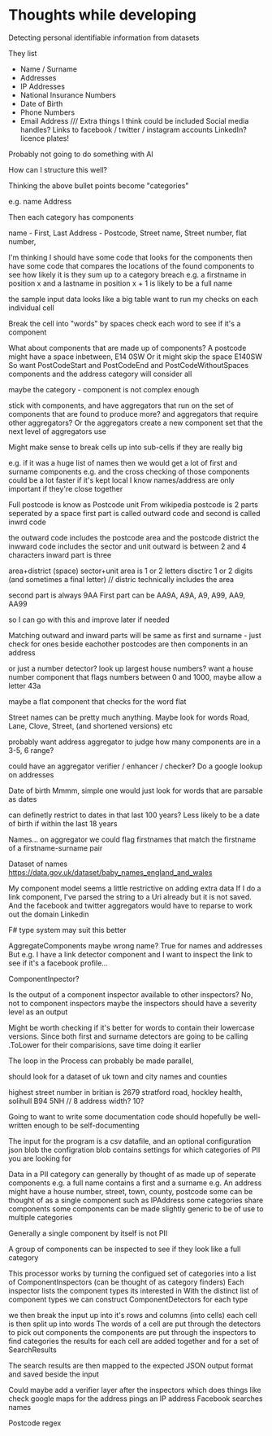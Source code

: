 ﻿# Thoughts while developing

Detecting personal identifiable information from datasets

They list 
- Name / Surname
- Addresses
- IP Addresses
- National Insurance Numbers
- Date of Birth
- Phone Numbers
- Email Address
/// Extra things I think could be included
Social media handles? Links to facebook / twitter / instagram accounts
LinkedIn?
licence plates! 

Probably not going to do something with AI

How can I structure this well?

Thinking the above bullet points become "categories"

e.g.	name
		Address

Then each category has components

name - First, Last
Address - Postcode, Street name, Street number, flat number,


I'm thinking I should have some code that looks for the components
then have some code that compares the locations of the found components to see how likely it is they sum up to a category breach
e.g. a firstname in position x and a lastname in position x + 1 is likely to be a full name

the sample input data looks like a big table
want to run my checks on each individual cell




Break the cell into "words" by spaces
check each word to see if it's a component

What about components that are made up of components?
A postcode might have a space inbetween, E14 0SW
Or it might skip the space E140SW
So want PostCodeStart and PostCodeEnd and PostCodeWithoutSpaces components
and the address category will consider all


maybe the category - component is not complex enough

stick with components, and have aggregators that run on the set of components that are found to produce more?
and aggregators that require other aggregators?
Or the aggregators create a new component set that the next level of aggregators use



Might make sense to break cells up into sub-cells if they are really big

e.g. if it was a huge list of names then we would get a lot of first and surname components
e.g. and the cross checking of those components could be a lot faster if it's kept local
I know names/address are only important if they're close together


Full postcode is know as Postcode unit
From wikipedia postcode is 2 parts seperated by a space
first part is called outward code and second is called inwrd code

the outward code includes the postcode area and the postcode district
the inwward code includes the sector and unit
outward is between 2 and 4 characters
inward part is three

area+district (space) sector+unit
area is 1 or 2 letters
disctirc 1 or 2 digits (and sometimes a final letter)
// distric technically includes the area

second part is always 9AA
First part can be AA9A, A9A, A9, A99, AA9, AA99

so I can go with this and improve later if needed 



Matching outward and inward parts will be same as first and surname - just check for ones beside eachother
postcodes are then components in an address


or just a number detector? 
look up largest house numbers? want a house number component that flags numbers between 0 and 1000, maybe allow a letter 43a

maybe a flat component that checks for the word flat

Street names can be pretty much anything. Maybe look for words Road, Lane, Clove, Street, (and shortened versions) etc

probably want address aggregator to judge how many components are in a 3-5, 6 range?


could have an aggregator verifier / enhancer / checker?
Do a google lookup on addresses



Date of birth
Mmmm, simple one would just look for words that are parsable as dates

can definetly restrict to dates in that last 100 years? Less likely to be a date of birth if within the last 18 years


Names... on aggregator we could flag firstnames that match the firstname of a firstname-surname pair



Dataset of names
https://data.gov.uk/dataset/baby_names_england_and_wales




My component model seems a little restrictive on adding extra data
If I do a link component, I've parsed the string to a Uri already but it is not saved. And the facebook and twitter aggregators would have to reparse to work out the domain
Linkedin 

F# type system may suit this better



AggregateComponents maybe wrong name? True for names and addresses
But e.g. I have a link detector component
and I want to inspect the link to see if it's a facebook profile... 

ComponentInpector?

Is the output of a component inspector available to other inspectors?
No, not to component inspectors
maybe the inspectors should have a severity level as an output



Might be worth checking if it's better for words to contain their lowercase versions. 
Since both first and surname detectors are going to be calling .ToLower for their comparisions, save time doing it earlier

The loop in the Process can probably be made parallel, 



should look for a dataset of uk town and city names
and counties

highest street number in britian is 
2679 stratford road, hockley health, solihull B94 5NH
// 8 address width? 10?


Going to want to write some documentation
code should hopefully be well-written enough to be self-documenting

The input for the program is a csv datafile, and an optional configuration json blob
the configration blob contains settings for which categories of PII you are looking for

Data in a PII category can generally by thought of as made up of seperate components
e.g. a full name contains a first and a surname
e.g. An address might have a house number, street, town, county, postcode
some can be thought of as a single component such as IPAddress
some categories share components
some components can be made slightly generic to be of use to multiple categories

Generally a single component by itself is not PII

A group of components can be inspected to see if they look like a full category


This processor works by turning the configued set of categories into a list of ComponentInspectors (can be thought of as category finders)
Each inspector lists the component types its interested in
With the distinct list of component types we can construct ComponentDetectors for each type

we then break the input up into it's rows and columns (into cells)
each cell is then split up into words
The words of a cell are put through the detectors to pick out components
the components are put through the inspectors to find categories
the results for each cell are added together and for a set of SearchResults

The search results are then mapped to the expected JSON output format
and saved beside the input


Could maybe add a verifier layer after the inspectors
which does things like check google maps for the address
pings an IP address
Facebook searches names 


Postcode regex
